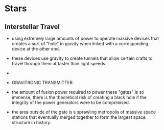 # Stars

## Interstellar Travel

- using extremely large amounts of power to operate massive devices that creates a sort of "hole" in gravity when linked with a corresponding device at the other end.
- these devices use gravity to create tunnels that allow certain crafts to travel through them at faster than light speeds.
- 

- GRAVITRONIC TRANSMITTER

- the amount of fusion power required to power these "gates" is so immense, there is the theoretical risk of creating a black hole if the integrity of the power generators were to be comprimised.

- the area outside of the gate is a sprawling metropolis of massive space stations that eventually merged together to form the largest space structure in history.









